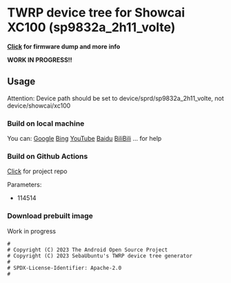 # TWRP device tree for Showcai XC100 (sp9832a_2h11_volte)
**[Click](http://github.com/ZH-XiJun/showcai_sp9832a_2h11_volte_dump) for firmware dump and more info**

**WORK IN PROGRESS!!**
## Usage
Attention: Device path should be set to device/sprd/sp9832a_2h11_volte, not device/showcai/xc100
### Build on local machine
You can:
[Google](http://google.com)
[Bing](http://bing.com)
[YouTube](http://youtube.com)
[Baidu](http://baidu.com)
[BiliBili](http://bilibili.com)
...
for help
### Build on Github Actions
[Click](http://github.com/azwhikaru/Action-TWRP-Builder) for project repo

Parameters:
- 114514
### Download prebuilt image
Work in progress

```
#
# Copyright (C) 2023 The Android Open Source Project
# Copyright (C) 2023 SebaUbuntu's TWRP device tree generator
#
# SPDX-License-Identifier: Apache-2.0
#
```
